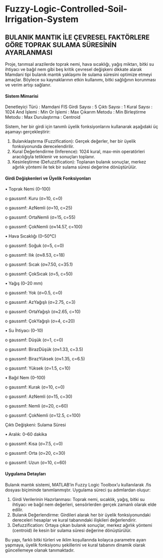 # Fuzzy-Logic-Controlled-Soil-Irrigation-System

## BULANIK MANTIK İLE ÇEVRESEL FAKTÖRLERE GÖRE TOPRAK SULAMA SÜRESİNİN AYARLANMASI


Proje, tarımsal arazilerde toprak nemi, hava sıcaklığı, yağış miktarı, bitki su ihtiyacı ve bağıl nem gibi beş kritik çevresel değişkeni dikkate alarak Mamdani tipi bulanık mantık yaklaşımı ile sulama süresini optimize etmeyi amaçlar. Böylece su kaynaklarının etkin kullanımı, bitki sağlığının korunması ve verim artışı sağlanır.


#### Sistem Mimarisi


Denetleyici Türü :	Mamdani FIS
Girdi Sayısı :	5
Çıktı Sayısı :	1
Kural Sayısı :	1024
And İşlemi : Min
Or İşlemi : Max
Çıkarım Metodu : Min
Birleştirme Metodu : Max
Durulaştırma	: Centroid


Sistem, her bir girdi için tanımlı üyelik fonksiyonlarını kullanarak aşağıdaki üç aşamayı gerçekleştirir:
1.	Bulanıklaştırma (Fuzzification): Gerçek değerler, her bir üyelik fonksiyonunda derecelendirilir.
2.	Kural Değerlendirme (Inference): 1024 kural, max-min operatörleri aracılığıyla tetiklenir ve sonuçları toplanır.
3.	Kesinleştirme (Defuzzification): Toplanan bulanık sonuçlar, merkez ağırlık yöntemi ile tek bir sulama süresi değerine dönüştürülür.

   
#### Girdi Değişkenleri ve Üyelik Fonksiyonları


•	Toprak Nemi (0–100)


o	gaussmf: Kuru (σ=10, c=0)


o	gaussmf: AzNemli (σ=10, c=25)


o	gaussmf: OrtaNemli (σ=15, c=55)


o	gaussmf: ÇokNemli (σ≈14.57, c=100)


•	Hava Sıcaklığı (0–50°C)


o	gaussmf: Soğuk (σ=5, c=0)


o	gaussmf: Ilık (σ≈8.53, c=18)


o	gaussmf: Sıcak (σ≈7.50, c=35.1)


o	gaussmf: ÇokSıcak (σ=5, c=50)


•	Yağış (0–20 mm)


o	gaussmf: Yok (σ=0.5, c=0)


o	gaussmf: AzYağışlı (σ=2.75, c=3)


o	gaussmf: OrtaYağışlı (σ≈2.65, c=10)


o	gaussmf: ÇokYağışlı (σ=4, c=20)


•	Su İhtiyacı (0–10)


o	gaussmf: Düşük (σ=1, c=0)


o	gaussmf: BirazDüşük (σ≈1.33, c=3.5)


o	gaussmf: BirazYüksek (σ≈1.35, c=6.5)


o	gaussmf: Yüksek (σ=1.5, c=10)


•	Bağıl Nem (0–100)


o	gaussmf: Kurak (σ=10, c=0)


o	gaussmf: AzNemli (σ=15, c=30)


o	gaussmf: Nemli (σ=20, c=60)


o	gaussmf: ÇokNemli (σ=12.5, c=100)


Çıktı Değişkeni: Sulama Süresi


•	Aralık: 0–60 dakika


o	gaussmf: Kısa (σ=7.5, c=0)


o	gaussmf: Orta (σ=20, c=30)


o	gaussmf: Uzun (σ=10, c=60)


#### Uygulama Detayları
Bulanık mantık sistemi, MATLAB’in Fuzzy Logic Toolbox’u kullanılarak .fis dosyası biçiminde tanımlanmıştır. Uygulama süreci şu adımlardan oluşur:
1.	Girdi Verilerinin Hazırlanması: Toprak nemi, sıcaklık, yağış, bitki su ihtiyacı ve bağıl nem değerleri, sensörlerden gerçek zamanlı olarak elde edilir.
2.	Bulanık Değerlendirme: Girdileri alarak her bir üyelik fonksiyonundaki dereceleri hesaplar ve kural tabanındaki ilişkileri değerlendirir.
3.	Defuzzification: Ortaya çıkan bulanık sonuçlar, merkez ağırlık yöntemi (centroid) ile kesin bir sulama süresi değerine dönüştürülür.

   
Bu yapı, farklı bitki türleri ve iklim koşullarında kolayca parametre ayarı yapmaya, üyelik fonksiyonu şekillerini ve kural tabanını dinamik olarak güncellemeye olanak tanımaktadır.

